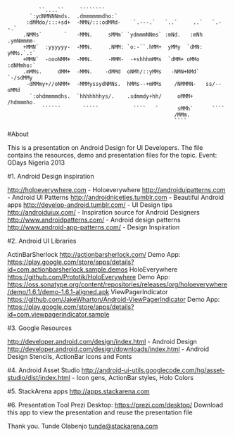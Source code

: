                                                                             
                                                                                
              ``....``     ````````                                             
           `:ydNMNNNmds.  .dmmmmmmdho:`                                         
          :dMMdo/:::+sd+  -MMN/:::odMMd-    `.---.`   `..`     ..`   `.--.`     
         .NMMs`       `   -MMN.     sMMm` `ydmmmNNms` :mNd.   :mNh .ymNmmmm-    
         +MMN`  :yyyyyy-  -MMN.     .NMM: `o:-``.hMM+  yMMy  `dMN: yMMs.`.:`    
         +MMN`  -oooNMM+  -MMN.     -MMM-  -+shhhmMMs  `dMM+ oMMo  :dNMmho:`    
         .mMMs.     dMM+  -MMN.    -dMMd  oNMh/::yMMs   -NMN+NMd`   `-/sdMMy    
          -dMMmy+//oNMM+  -MMMyssydNMNs.  hMMs--+mMMs    /NMMMN-   ss/--oMMd    
           `:ohdmmmmdhs.  `hhhhhhhys/.    .sdmmdy+hh/     oMMM+    /hdmmmho.    
               ``````       `````           ````   `      sMMh`      ````       
                                                         /MMm.                  
                                                         ````                   
                                                                                

																				
																				
#About

This is a presentation on Android Design for UI Developers. The file contains the resources, demo and presentation files for the topic.
Event: GDays Nigeria 2013

#1. Android Design inspiration

http://holoeverywhere.com  - Holoeverywhere
http://androiduipatterns.com  - Android UI Patterns
http://androidniceties.tumblr.com  - Beautiful Android apps
http://develop-android.tumblr.com/ - UI Design tips
http://androiduiux.com/ - Inspiration source for Android Designers
http://www.androidpatterns.com/ - Android design patterns
http://www.android-app-patterns.com/ - Design Inspiration

#2. Android UI Libraries

ActinBarSherlock http://actionbarsherlock.com/
	Demo App: https://play.google.com/store/apps/details?id=com.actionbarsherlock.sample.demos
HoloEverywhere https://github.com/Prototik/HoloEverywhere
	Demo App: https://oss.sonatype.org/content/repositories/releases/org/holoeverywhere/demo/1.6.1/demo-1.6.1-aligned.apk
ViewPagerIndicator https://github.com/JakeWharton/Android-ViewPagerIndicator
	Demo App: https://play.google.com/store/apps/details?id=com.viewpagerindicator.sample
	
#3. Google Resources

http://developer.android.com/design/index.html - Android Design
http://developer.android.com/design/downloads/index.html - Android Design Stencils, ActionBar Icons and Fonts

#4. Android Asset Studio
http://android-ui-utils.googlecode.com/hg/asset-studio/dist/index.html - Icon gens, ActionBar styles, Holo Colors

#5. StackArena apps
http://apps.stackarena.com

#6. Presentation Tool
Prezi Desktop: https://prezi.com/desktop/ Download this app to view the presentation and reuse the presentation file


Thank you.
Tunde Olabenjo
tunde@stackarena.com